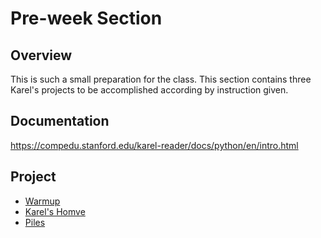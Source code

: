 # Pre-week Section

## Overview
This is such a small preparation for the class. This section contains three Karel's projects to be accomplished according by instruction given.

## Documentation
https://compedu.stanford.edu/karel-reader/docs/python/en/intro.html

## Project
- [Warmup](./warmup.py)
- [Karel's Homve](./karels-home.py)
- [Piles](./piles.py)